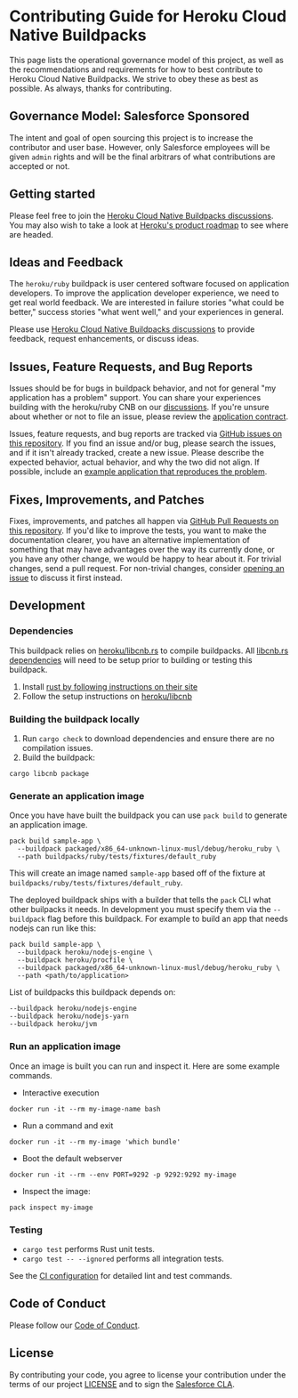 # Contributing Guide for Heroku Cloud Native Buildpacks

This page lists the operational governance model of this project, as well as the recommendations and requirements for how to best contribute to Heroku Cloud Native Buildpacks. We strive to obey these as best as possible. As always, thanks for contributing.

## Governance Model: Salesforce Sponsored

The intent and goal of open sourcing this project is to increase the contributor and user base. However, only Salesforce employees will be given `admin` rights and will be the final arbitrars of what contributions are accepted or not.

## Getting started

Please feel free to join the [Heroku Cloud Native Buildpacks discussions][discussions]. You may also wish to take a look at [Heroku's product roadmap][roadmap] to see where are headed.

## Ideas and Feedback

The `heroku/ruby` buildpack is user centered software focused on application developers. To improve the application developer experience, we need to get real world feedback. We are interested in failure stories "what could be better," success stories "what went well," and your experiences in general.

Please use [Heroku Cloud Native Buildpacks discussions][discussions] to provide feedback, request enhancements, or discuss ideas.

## Issues, Feature Requests, and Bug Reports

Issues should be for bugs in buildpack behavior, and not for general "my application has a problem" support. You can share your experiences building with the heroku/ruby CNB on our [discussions][discussions]. If you're unsure about whether or not to file an issue, please review the [application contract](docs/application_contract.md).

Issues, feature requests, and bug reports are tracked via [GitHub issues on this repository][issues]. If you find an issue and/or bug, please search the issues, and if it isn't already tracked, create a new issue. Please describe the expected behavior, actual behavior, and why the two did not align. If possible, include an [example application that reproduces the problem](https://www.codetriage.com/example_app).

## Fixes, Improvements, and Patches

Fixes, improvements, and patches all happen via [GitHub Pull Requests on this repository][pulls]. If you'd like to improve the tests, you want to make the documentation clearer, you have an alternative implementation of something that may have advantages over the way its currently done, or you have any other change, we would be happy to hear about it. For trivial changes, send a pull request. For non-trivial changes, consider [opening an issue](#issues-feature-requests-and-bug-reports) to discuss it first instead.

## Development

### Dependencies

This buildpack relies on [heroku/libcnb.rs][libcnb] to compile buildpacks. All [libcnb.rs dependencies][libcnb-deps] will need to be setup prior to building or testing this buildpack.

1. Install [rust by following instructions on their site][install-rust]
1. Follow the setup instructions on [heroku/libcnb][libcnb-deps]

### Building the buildpack locally

1. Run `cargo check` to download dependencies and ensure there are no compilation issues.
1. Build the buildpack:

```
cargo libcnb package
```

### Generate an application image

Once you have have built the buildpack you can use `pack build` to generate an application image.

```
pack build sample-app \
  --buildpack packaged/x86_64-unknown-linux-musl/debug/heroku_ruby \
  --path buildpacks/ruby/tests/fixtures/default_ruby
```

This will create an image named `sample-app` based off of the fixture at `buildpacks/ruby/tests/fixtures/default_ruby`.

The deployed buildpack ships with a builder that tells the `pack` CLI what other builpacks it needs. In development you must specify them via the `--buildpack` flag before this buildpack. For example to build an app that needs nodejs can run like this:

```
pack build sample-app \
  --buildpack heroku/nodejs-engine \
  --buildpack heroku/procfile \
  --buildpack packaged/x86_64-unknown-linux-musl/debug/heroku_ruby \
  --path <path/to/application>
```

List of buildpacks this buildpack depends on:

```
--buildpack heroku/nodejs-engine
--buildpack heroku/nodejs-yarn
--buildpack heroku/jvm
```

### Run an application image

Once an image is built you can run and inspect it. Here are some example commands.

- Interactive execution

```
docker run -it --rm my-image-name bash
```

- Run a command and exit

```
docker run -it --rm my-image 'which bundle'
```

- Boot the default webserver

```
docker run -it --rm --env PORT=9292 -p 9292:9292 my-image
```

- Inspect the image:

```
pack inspect my-image
```

### Testing

- `cargo test` performs Rust unit tests.
- `cargo test -- --ignored` performs all integration tests.

See the [CI configuration](.github/workflows/ci.yml) for detailed lint and test commands.

## Code of Conduct

Please follow our [Code of Conduct](CODE_OF_CONDUCT.md).

## License

By contributing your code, you agree to license your contribution under the terms of our project [LICENSE](LICENSE) and to sign the [Salesforce CLA](https://cla.salesforce.com/sign-cla).

[discussions]: https://github.com/heroku/buildpacks/discussions
[install-rust]: https://www.rust-lang.org/tools/install
[issues]: https://github.com/heroku/buildpacks-ruby/issues
[libcnb]: https://github.com/heroku/libcnb.rs
[libcnb-deps]: https://github.com/heroku/libcnb.rs#development-environment-setup
[pulls]: https://github.com/heroku/buildpacks-ruby/pulls
[roadmap]: https://github.com/heroku/roadmap
